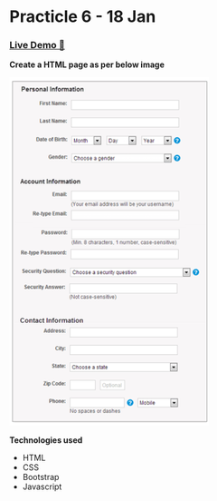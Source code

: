 # Practicle 6 - 18 Jan

### [Live Demo 🚀](https://tushar0761.github.io/Cybercom/Practicle_7_18-1/)

**Create a HTML page as per below image**

![Alt text](./sample.png)

**Technologies used**

- HTML
- CSS
- Bootstrap
- Javascript
